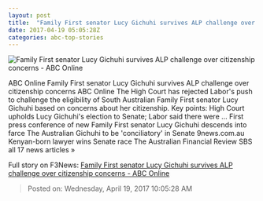 ```yaml
---
layout: post
title:  "Family First senator Lucy Gichuhi survives ALP challenge over citizenship concerns - ABC Online"
date: 2017-04-19 05:05:28Z
categories: abc-top-stories
---
```


![Family First senator Lucy Gichuhi survives ALP challenge over citizenship concerns - ABC Online](http://www.abc.net.au/news/image/8454732-1x1-700x700.jpg)

ABC Online Family First senator Lucy Gichuhi survives ALP challenge over citizenship concerns ABC Online The High Court has rejected Labor's push to challenge the eligibility of South Australian Family First senator Lucy Gichuhi based on concerns about her citizenship. Key points: High Court upholds Lucy Gichuhi's election to Senate; Labor said there were ... First press conference of new Family First senator Lucy Gichuhi descends into farce The Australian Gichuhi to be 'conciliatory' in Senate 9news.com.au Kenyan-born lawyer wins Senate race The Australian Financial Review SBS all 17 news articles »


Full story on F3News: [Family First senator Lucy Gichuhi survives ALP challenge over citizenship concerns - ABC Online](http://www.f3nws.com/n/dDM2HJ)

> Posted on: Wednesday, April 19, 2017 10:05:28 AM

